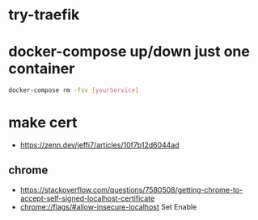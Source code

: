 # try-traefik

# docker-compose up/down just one container

```bash
docker-compose rm -fsv [yourService]
```


# make cert

- https://zenn.dev/jeffi7/articles/10f7b12d6044ad

## chrome

- https://stackoverflow.com/questions/7580508/getting-chrome-to-accept-self-signed-localhost-certificate
- [chrome://flags/#allow-insecure-localhost](chrome://flags/#allow-insecure-localhost) Set Enable

